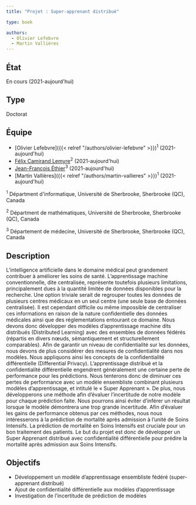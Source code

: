 ```yaml
---
title: "Projet : Super-apprenant distribué"

type: book

authors:
  - Olivier Lefebvre
  - Martin Vallières
---
```


## État

En cours (2021-aujourd'hui)

## Type

Doctorat

## Équipe

- [Olivier Lefebvre]({{< relref "/authors/olivier-lefebvre" >}})<sup>1</sup> (2021-aujourd'hui)
- [Félix Camirand Lemyre](https://www.usherbrooke.ca/mathematiques/nous-joindre/personnel/corps-professoral/professeurs/felix-camirand-lemyre)<sup>2</sup> (2021-aujourd'hui)
- [Jean-François Éthier](https://www.usherbrooke.ca/recherche/specialistes/details/jean-francois.ethier)<sup>3</sup> (2021-aujourd'hui)
- [Martin Vallières]({{< relref "/authors/martin-vallieres" >}})<sup>1</sup> (2021-aujourd'hui)

<sup>1</sup> Départment d'informatique, Université de Sherbrooke, Sherbrooke (QC), Canada

<sup>2</sup> Départment de mathématiques, Université de Sherbrooke, Sherbrooke (QC), Canada

<sup>3</sup> Département de médecine, Université de Sherbrooke, Sherbrooke (QC), Canada

## Description
  L’intelligence artificielle dans le domaine médical peut grandement contribuer à améliorer les soins de santé. L’apprentissage machine conventionnelle, dite centralisée, représente toutefois plusieurs limitations, principalement dues à la quantité limitée de données disponibles pour la recherche. Une option triviale serait de regrouper toutes les données de plusieurs centres médicaux en un seul centre (une seule base de données centralisée). Il est cependant difficile ou même impossible de centraliser ces informations en raison de la nature confidentielle des données médicales ainsi que des réglementations entourant ce domaine. Nous devons donc développer des modèles d’apprentissage machine dits distribués (Distributed Learning) avec des ensembles de données fédérés (répartis en divers nœuds, sémantiquement et structurellement comparables). Afin de garantir un niveau de confidentialité sur les données, nous devons de plus considérer des mesures de confidentialité dans nos modèles. Nous appliquons ainsi les concepts de la confidentialité différentielle (Differential Privacy). L’apprentissage distribué et la confidentialité différentielle engendrent généralement une certaine perte de performance pour les prédictions. Nous tenterons donc de diminuer ces pertes de performance avec un modèle ensembliste combinant plusieurs modèles d’apprentissage, et intitulé le « Super Apprenant ». De plus, nous développerons une méthode afin d’évaluer l’incertitude de notre modèle pour chaque prédiction faite. Nous pourrons ainsi éviter d’inférer un résultat lorsque le modèle démontrera une trop grande incertitude. Afin d’évaluer les gains de performance obtenus par ces méthodes, nous nous intéresserons à la prédiction de mortalité après admission à l’unité de Soins Intensifs. La prédiction de mortalité en Soins Intensifs est cruciale pour un bon traitement des patients. Le but du projet est donc de développer un Super Apprenant distribué avec confidentialité différentielle pour prédire la mortalité après admission aux Soins Intensifs.

  ## Objectifs
  -	Développement un modèle d’apprentissage ensembliste fédéré (super-apprenant distribué)
  -	Ajout de confidentialité différentielle aux modèles d’apprentissage
  -	Investigation de l’incertitude de prédiction de modèles

